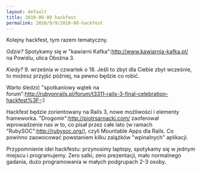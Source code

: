 ```yaml
--- 
layout: default
title: 2010-09-09 hackfest
permalink: 2010/9/9/2010-08-hackfest
---
```

Kolejny hackfest, tym razem tematyczny.

*Gdzie?*
Spotykamy się w "kawiarni Kafka":http://www.kawiarnia-kafka.pl/ na Powiślu, ulica Oboźna 3.

*Kiedy?*
9. września w czwartek o 18. Jeśli to zbyt dla Ciebie zbyt wcześnie, to możesz przyjść później, na pewno będzie co robić.

Warto śledzić "spotkaniowy wątek na forum":http://rubyonrails.pl/forum/t3311-rails-3-final-celebration-hackfest%3F-:) 

Hackfest będzie zorientowany na Rails 3, nowe możliwości i elementy frameworka. "Drogomir":http://piotrsarnacki.com/ zaoferował wprowadzenie nas w to, co pisał przez całe lato (w ramach "RubySOC":http://rubysoc.org/), czyli Mountable Apps dla Rails. Co powinno zaowocować powstaniem kilku zalążków "wpinalnych" aplikacji.

Przypomnienie idei hackfestu: przynosimy laptopy, spotykamy się w jednym miejscu i programujemy. Zero salki, zero prezentacji, mało normalnego gadania, dużo programowania w małych podgrupach 2-3 osoby.
